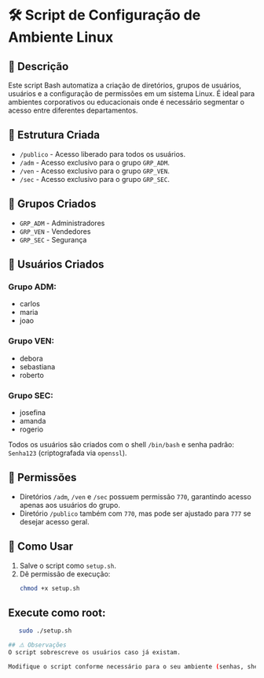 # 🛠️ Script de Configuração de Ambiente Linux

## 📄 Descrição

Este script Bash automatiza a criação de diretórios, grupos de usuários, usuários e a configuração de permissões em um sistema Linux. É ideal para ambientes corporativos ou educacionais onde é necessário segmentar o acesso entre diferentes departamentos.

## 📁 Estrutura Criada

- `/publico` - Acesso liberado para todos os usuários.
- `/adm` - Acesso exclusivo para o grupo `GRP_ADM`.
- `/ven` - Acesso exclusivo para o grupo `GRP_VEN`.
- `/sec` - Acesso exclusivo para o grupo `GRP_SEC`.

## 👥 Grupos Criados

- `GRP_ADM` - Administradores
- `GRP_VEN` - Vendedores
- `GRP_SEC` - Segurança

## 👤 Usuários Criados

### Grupo ADM:
- carlos
- maria
- joao

### Grupo VEN:
- debora
- sebastiana
- roberto

### Grupo SEC:
- josefina
- amanda
- rogerio

Todos os usuários são criados com o shell `/bin/bash` e senha padrão: `Senha123` (criptografada via `openssl`).

## 🔐 Permissões

- Diretórios `/adm`, `/ven` e `/sec` possuem permissão `770`, garantindo acesso apenas aos usuários do grupo.
- Diretório `/publico` também com `770`, mas pode ser ajustado para `777` se desejar acesso geral.

## 🚀 Como Usar

1. Salve o script como `setup.sh`.
2. Dê permissão de execução:  
   ```bash
   chmod +x setup.sh
   
## Execute como root:
```bash   
   sudo ./setup.sh

## ⚠️ Observações
O script sobrescreve os usuários caso já existam.

Modifique o script conforme necessário para o seu ambiente (senhas, shells, permissões etc.).

